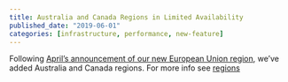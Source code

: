 ```yaml
---
title: Australia and Canada Regions in Limited Availability
published_date: "2019-06-01"
categories: [infrastructure, performance, new-feature]
---
```

Following [April’s announcement of our new European Union region](https://pantheon.io/blog/announcing-european-region-limited-availability), we’ve added Australia and Canada regions. For more info see [regions](/regions)
